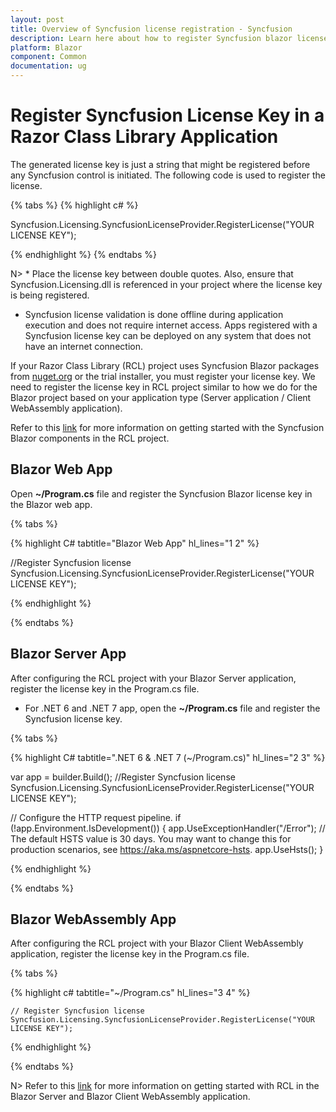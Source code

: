 ```yaml
---
layout: post
title: Overview of Syncfusion license registration - Syncfusion
description: Learn here about how to register Syncfusion blazor license key for syncfusion Blazor application with license validation.
platform: Blazor
component: Common
documentation: ug
---
```


# Register Syncfusion License Key in a Razor Class Library Application

The generated license key is just a string that might be registered before any Syncfusion control is initiated. The following code is used to register the license.

{% tabs %}
{% highlight c# %}

Syncfusion.Licensing.SyncfusionLicenseProvider.RegisterLicense("YOUR LICENSE KEY");

{% endhighlight %}
{% endtabs %}

N> * Place the license key between double quotes.  Also, ensure that Syncfusion.Licensing.dll is referenced in your project where the license key is being registered.
* Syncfusion license validation is done offline during application execution and does not require internet access.  Apps registered with a Syncfusion license key can be deployed on any system that does not have an internet connection.

If your Razor Class Library (RCL) project uses Syncfusion Blazor packages from [nuget.org](https://www.nuget.org/packages?q=syncfusion) or the trial installer, you must register your license key. We need to register the license key in RCL project similar to how we do for the Blazor project based on your application type (Server application / Client WebAssembly application).

Refer to this [link](https://blazor.syncfusion.com/documentation/getting-started/razor-class-library) for more information on getting started with the Syncfusion Blazor components in the RCL project.

## Blazor Web App

Open **~/Program.cs** file and register the Syncfusion Blazor license key in the Blazor web app.

{% tabs %}

{% highlight C# tabtitle="Blazor Web App" hl_lines="1 2" %}

//Register Syncfusion license
Syncfusion.Licensing.SyncfusionLicenseProvider.RegisterLicense("YOUR LICENSE KEY");

{% endhighlight %}

{% endtabs %}

## Blazor Server App

After configuring the RCL project with your Blazor Server application, register the license key in the Program.cs file.

* For .NET 6 and .NET 7 app, open the **~/Program.cs** file and register the Syncfusion license key.

{% tabs %}

{% highlight C# tabtitle=".NET 6 & .NET 7 (~/Program.cs)" hl_lines="2 3" %}

var app = builder.Build();
//Register Syncfusion license
Syncfusion.Licensing.SyncfusionLicenseProvider.RegisterLicense("YOUR LICENSE KEY");

// Configure the HTTP request pipeline.
if (!app.Environment.IsDevelopment())
{
    app.UseExceptionHandler("/Error");
    // The default HSTS value is 30 days. You may want to change this for production scenarios, see https://aka.ms/aspnetcore-hsts.
    app.UseHsts();
}

{% endhighlight %}

{% endtabs %}

## Blazor WebAssembly App

After configuring the RCL project with your Blazor Client WebAssembly application, register the license key in the Program.cs file.

{% tabs %}

{% highlight c# tabtitle="~/Program.cs" hl_lines="3 4" %}

    // Register Syncfusion license
    Syncfusion.Licensing.SyncfusionLicenseProvider.RegisterLicense("YOUR LICENSE KEY");

{% endhighlight %}

{% endtabs %}

N> Refer to this [link](https://blazor.syncfusion.com/documentation/getting-started/razor-class-library) for more information on getting started with RCL in the Blazor Server and Blazor Client WebAssembly application.